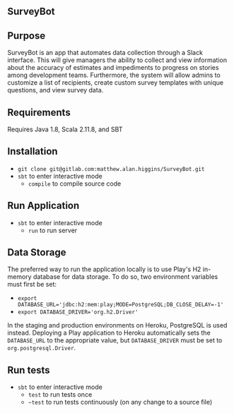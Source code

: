 ## SurveyBot

## Purpose
SurveyBot is an app that automates data collection through a Slack interface. This will give managers the ability to collect and view information about the accuracy of estimates and impediments to progress on stories among development teams. Furthermore, the system will allow admins to customize a list of recipients, create custom survey templates with unique questions, and view survey data.

## Requirements
Requires Java 1.8, Scala 2.11.8, and SBT

## Installation
- `git clone git@gitlab.com:matthew.alan.higgins/SurveyBot.git`
- `sbt` to enter interactive mode
    - `compile` to compile source code

## Run Application
- `sbt` to enter interactive mode
    - `run` to run server

## Data Storage
The preferred way to run the application locally is to use Play's H2 in-memory database for data storage. To do so, two environment variables must first be set:
- `export DATABASE_URL='jdbc:h2:mem:play;MODE=PostgreSQL;DB_CLOSE_DELAY=-1'`
- `export DATABASE_DRIVER='org.h2.Driver'`

In the staging and production environments on Heroku, PostgreSQL is used instead. Deploying a Play application to Heroku automatically sets the `DATABASE_URL` to the appropriate value, but `DATABASE_DRIVER` must be set to `org.postgresql.Driver`.

## Run tests
- `sbt` to enter interactive mode
    - `test` to run tests once
    - `~test` to run tests continuously (on any change to a source file)
